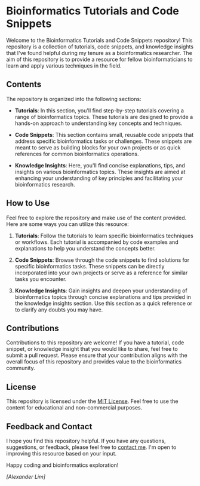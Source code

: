 # Bioinformatics Tutorials and Code Snippets

Welcome to the Bioinformatics Tutorials and Code Snippets repository! This repository is a collection of tutorials, code snippets, and knowledge insights that I've found helpful during my tenure as a bioinformatics researcher. The aim of this repository is to provide a resource for fellow bioinformaticians to learn and apply various techniques in the field.

## Contents

The repository is organized into the following sections:

- **Tutorials**: In this section, you'll find step-by-step tutorials covering a range of bioinformatics topics. These tutorials are designed to provide a hands-on approach to understanding key concepts and techniques.

- **Code Snippets**: This section contains small, reusable code snippets that address specific bioinformatics tasks or challenges. These snippets are meant to serve as building blocks for your own projects or as quick references for common bioinformatics operations.

- **Knowledge Insights**: Here, you'll find concise explanations, tips, and insights on various bioinformatics topics. These insights are aimed at enhancing your understanding of key principles and facilitating your bioinformatics research.

## How to Use

Feel free to explore the repository and make use of the content provided. Here are some ways you can utilize this resource:

1. **Tutorials**: Follow the tutorials to learn specific bioinformatics techniques or workflows. Each tutorial is accompanied by code examples and explanations to help you understand the concepts better.

2. **Code Snippets**: Browse through the code snippets to find solutions for specific bioinformatics tasks. These snippets can be directly incorporated into your own projects or serve as a reference for similar tasks you encounter.

3. **Knowledge Insights**: Gain insights and deepen your understanding of bioinformatics topics through concise explanations and tips provided in the knowledge insights section. Use this section as a quick reference or to clarify any doubts you may have.

## Contributions

Contributions to this repository are welcome! If you have a tutorial, code snippet, or knowledge insight that you would like to share, feel free to submit a pull request. Please ensure that your contribution aligns with the overall focus of this repository and provides value to the bioinformatics community.

## License

This repository is licensed under the [MIT License](LICENSE). Feel free to use the content for educational and non-commercial purposes.

## Feedback and Contact

I hope you find this repository helpful. If you have any questions, suggestions, or feedback, please feel free to [contact me](mailto:your-email@example.com). I'm open to improving this resource based on your input.

Happy coding and bioinformatics exploration!

*[Alexander Lim]*
